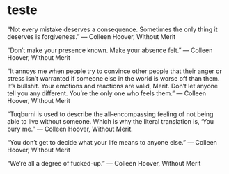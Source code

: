 # teste

“Not every mistake deserves a consequence. Sometimes the only thing it deserves is forgiveness.”
― Colleen Hoover, Without Merit

“Don’t make your presence known. Make your absence felt.”
― Colleen Hoover, Without Merit

“It annoys me when people try to convince other people that their anger or stress isn’t warranted if someone else in the world is worse off than them. It’s bullshit. Your emotions and reactions are valid, Merit. Don’t let anyone tell you any different. You’re the only one who feels them.”
― Colleen Hoover, Without Merit

“Tuqburni is used to describe the all-encompassing feeling of not being able to live without someone. Which is why the literal translation is, ‘You bury me.”
― Colleen Hoover, Without Merit.

“You don’t get to decide what your life means to anyone else.”
― Colleen Hoover, Without Merit

“We’re all a degree of fucked-up.”
― Colleen Hoover, Without Merit